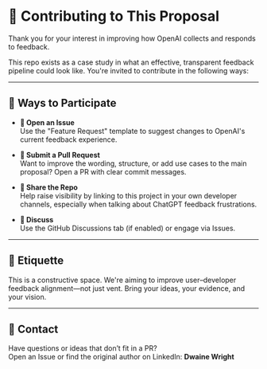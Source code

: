 # 🤝 Contributing to This Proposal

Thank you for your interest in improving how OpenAI collects and responds to feedback.

This repo exists as a case study in what an effective, transparent feedback pipeline could look like. You're invited to contribute in the following ways:

---

## 🧪 Ways to Participate

- **📝 Open an Issue**  
  Use the "Feature Request" template to suggest changes to OpenAI's current feedback experience.

- **🔀 Submit a Pull Request**  
  Want to improve the wording, structure, or add use cases to the main proposal? Open a PR with clear commit messages.

- **📣 Share the Repo**  
  Help raise visibility by linking to this project in your own developer channels, especially when talking about ChatGPT feedback frustrations.

- **💬 Discuss**  
  Use the GitHub Discussions tab (if enabled) or engage via Issues.

---

## 🙏 Etiquette

This is a constructive space. We're aiming to improve user–developer feedback alignment—not just vent. Bring your ideas, your evidence, and your vision.

---

## 🧠 Contact

Have questions or ideas that don’t fit in a PR?  
Open an Issue or find the original author on LinkedIn: **Dwaine Wright**
